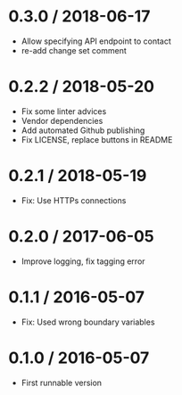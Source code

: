 # 0.3.0 / 2018-06-17

  * Allow specifying API endpoint to contact
  * re-add change set comment

# 0.2.2 / 2018-05-20

  * Fix some linter advices
  * Vendor dependencies
  * Add automated Github publishing
  * Fix LICENSE, replace buttons in README

# 0.2.1 / 2018-05-19

  * Fix: Use HTTPs connections

# 0.2.0 / 2017-06-05

  * Improve logging, fix tagging error

# 0.1.1 / 2016-05-07

  * Fix: Used wrong boundary variables

# 0.1.0 / 2016-05-07

  * First runnable version
